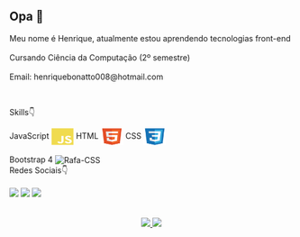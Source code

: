    <div>
        <h2>Opa 👋</h2>
         <p>Meu nome é Henrique, atualmente estou aprendendo tecnologias front-end<br><br> Cursando Ciência da Computação (2º semestre) <br><br> Email: henriquebonatto008@hotmail.com</p>
    </div><br>

   Skills👇
  <div style="display: inline_block">
        JavaScript <img align="center" alt="Rafa-Js" height="30" width="40" src="https://raw.githubusercontent.com/devicons/devicon/master/icons/javascript/javascript-plain.svg">
        HTML <img align="center" margin="50" alt="Rafa-HTML" height="30" width="40" src="https://raw.githubusercontent.com/devicons/devicon/master/icons/html5/html5-original.svg">
        CSS <img align="center" alt="Rafa-CSS" height="30" width="40" src="https://raw.githubusercontent.com/devicons/devicon/master/icons/css3/css3-original.svg">
    </div><br>
      Bootstrap 4 <img align="center" alt="Rafa-CSS" height="30" width="40" src="https://www.svgrepo.com/show/303293/bootstrap-4-logo.svg">
     </div><br>
Redes Sociais👇
 <div> 
        <br><a href="https://www.instagram.com/henrique_natto/" target="_blank"><img src="https://img.shields.io/badge/-Instagram-%23E4405F?style=for-the-badge&logo=instagram&logoColor=white" target="_blank"></a>
        <a href = "henriquebonatto008@hotmail.com"><img src="https://img.shields.io/badge/-Gmail-%23333?style=for-the-badge&logo=gmail&logoColor=white" target="_blank"></a>
        <a href="https://www.linkedin.com/in/henrique-b-918335211/" target="_blank"><img src="https://img.shields.io/badge/-LinkedIn-%230077B5?style=for-the-badge&logo=linkedin&logoColor=white" target="_blank"></a> 
       
  </div><br><br>
    
  <div align="center">
        <a href="https://github.com/rafaballerini">
        <img height="180em" src="https://github-readme-stats.vercel.app/api?username=nattohen&show_icons=true&theme=dark&include_all_commits=true&count_private=true"/>
        <img height="180em" src="https://github-readme-stats.vercel.app/api/top-langs/?username=nattohen&layout=compact&langs_count=7&theme=dark"/>
    </div>
